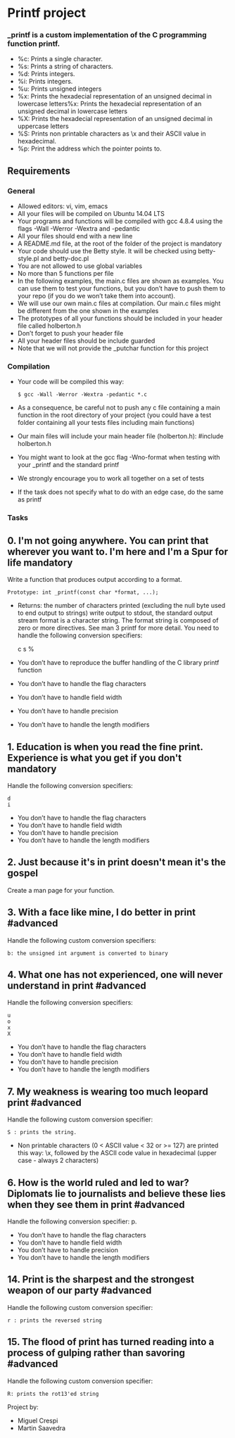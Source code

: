 # Printf project 
### _printf is a custom implementation of the C programming function printf.

- %c: Prints a single character.
- %s: Prints a string of characters.
- %d: Prints integers.
- %i: Prints integers.
- %u: Prints unsigned integers
- %x: Prints the hexadecial representation of an unsigned decimal in lowercase letters%x: Prints the hexadecial representation of an unsigned decimal in lowercase letters
- %X: Prints the hexadecial representation of an unsigned decimal in uppercase letters
- %S: Prints non printable characters as \x and their ASCII value in hexadecimal.
- %p: Print the address which the pointer points to.

## Requirements
### General

- Allowed editors: vi, vim, emacs
- All your files will be compiled on Ubuntu 14.04 LTS
- Your programs and functions will be compiled with gcc 4.8.4 using the flags -Wall -Werror -Wextra and -pedantic
- All your files should end with a new line
- A README.md file, at the root of the folder of the project is mandatory
- Your code should use the Betty style. It will be checked using betty-style.pl and betty-doc.pl
- You are not allowed to use global variables
- No more than 5 functions per file
- In the following examples, the main.c files are shown as examples. You can use them to test your functions, but you don’t have to push them to your repo (if you do we won’t take them into account). 
- We will use our own main.c files at compilation. Our main.c files might be different from the one shown in the examples
- The prototypes of all your functions should be included in your header file called holberton.h
- Don’t forget to push your header file
- All your header files should be include guarded
- Note that we will not provide the _putchar function for this project

### Compilation

- Your code will be compiled this way:

      $ gcc -Wall -Werror -Wextra -pedantic *.c

- As a consequence, be careful not to push any c file containing a main function in the root directory of your project (you could have a test folder containing all your tests files including main functions)
- Our main files will include your main header file (holberton.h): #include holberton.h
- You might want to look at the gcc flag -Wno-format when testing with your _printf and the standard printf
- We strongly encourage you to work all together on a set of tests
- If the task does not specify what to do with an edge case, do the same as printf

### Tasks

## 0. I'm not going anywhere. You can print that wherever you want to. I'm here and I'm a Spur for life mandatory

Write a function that produces output according to a format.

    Prototype: int _printf(const char *format, ...);
- Returns: the number of characters printed (excluding the null byte used to end output to strings) write output to stdout, the standard output stream format is a character string. 
The format string is composed of zero or more directives. See man 3 printf for more detail. You need to handle the following conversion specifiers:
    
    c
    s
    %
        
- You don’t have to reproduce the buffer handling of the C library printf function
- You don’t have to handle the flag characters
- You don’t have to handle field width
- You don’t have to handle precision
- You don’t have to handle the length modifiers

## 1. Education is when you read the fine print. Experience is what you get if you don't mandatory

Handle the following conversion specifiers:

    d
    i
    
- You don’t have to handle the flag characters
- You don’t have to handle field width
- You don’t have to handle precision
- You don’t have to handle the length modifiers

## 2. Just because it's in print doesn't mean it's the gospel 

Create a man page for your function.

## 3. With a face like mine, I do better in print #advanced

Handle the following custom conversion specifiers:

    b: the unsigned int argument is converted to binary
## 4. What one has not experienced, one will never understand in print #advanced

Handle the following conversion specifiers:

    u
    o
    x
    X
    
- You don’t have to handle the flag characters
- You don’t have to handle field width
- You don’t have to handle precision
- You don’t have to handle the length modifiers

## 7. My weakness is wearing too much leopard print #advanced

Handle the following custom conversion specifier:

    S : prints the string.
    
- Non printable characters (0 < ASCII value < 32 or >= 127) are printed this way: \x, followed by the ASCII code value in hexadecimal (upper case - always 2 characters)

## 6. How is the world ruled and led to war? Diplomats lie to journalists and believe these lies when they see them in print #advanced

Handle the following conversion specifier: p.

- You don’t have to handle the flag characters
- You don’t have to handle field width
- You don’t have to handle precision
- You don’t have to handle the length modifiers

## 14. Print is the sharpest and the strongest weapon of our party #advanced

Handle the following custom conversion specifier:

    r : prints the reversed string


## 15. The flood of print has turned reading into a process of gulping rather than savoring #advanced

Handle the following custom conversion specifier:

    R: prints the rot13'ed string

Project by:
- Miguel Crespi
- Martin Saavedra
